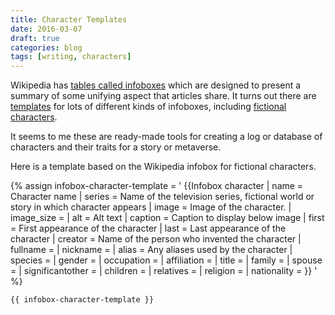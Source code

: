 ```yaml
---
title: Character Templates
date: 2016-03-07
draft: true
categories: blog
tags: [writing, characters]
---
```


Wikipedia has [tables called infoboxes](https://en.wikipedia.org/wiki/Help:Infobox) which are designed to present a summary of some unifying aspect that articles share. It turns out there are [templates](https://en.wikipedia.org/wiki/Wikipedia:List_of_infoboxes) for lots of different kinds of infoboxes, including [fictional characters](https://en.wikipedia.org/wiki/Template:Infobox_character).
<!--more-->

It seems to me these are ready-made tools for creating a log or database of characters and their traits for a story or metaverse.

Here is a template based on the Wikipedia infobox for fictional characters.
<!-- need to escape the liquid template mark-up by defining a liquid template variable and then
     displaying the value of that variable. -->
{% assign infobox-character-template = '
{{Infobox character
| name             = Character name
| series           = Name of the television series, fictional world or story in which character appears
| image            = Image of the character.
| image_size       =
| alt              = Alt text
| caption          = Caption to display below image
| first            = First appearance of the character
| last             = Last appearance of the character
| creator          = Name of the person who invented the character
| fullname         =
| nickname         =
| alias            = Any aliases used by the character
| species          =
| gender           =
| occupation       =
| affiliation      =
| title            =
| family           =
| spouse           =
| significantother =
| children         =
| relatives        =
| religion         =
| nationality      =
}}
' %}

```
{{ infobox-character-template }}
```
